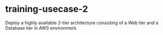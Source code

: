 # training-usecase-2
Deploy a highly available 2-tier architecture consisting of a Web tier and a Database tier in AWS environment.
